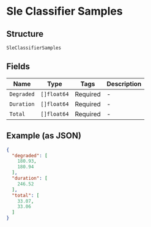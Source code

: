 
# Sle Classifier Samples

## Structure

`SleClassifierSamples`

## Fields

| Name | Type | Tags | Description |
|  --- | --- | --- | --- |
| `Degraded` | `[]float64` | Required | - |
| `Duration` | `[]float64` | Required | - |
| `Total` | `[]float64` | Required | - |

## Example (as JSON)

```json
{
  "degraded": [
    180.93,
    180.94
  ],
  "duration": [
    246.52
  ],
  "total": [
    33.07,
    33.06
  ]
}
```

